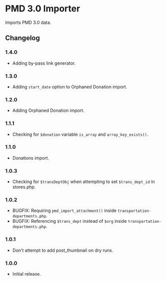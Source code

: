 # PMD 3.0 Importer

Imports PMD 3.0 data.

## Changelog

### 1.4.0

- Adding by-pass link generator.

### 1.3.0

- Adding `start_date` option to Orphaned Donation import.

### 1.2.0

- Adding Orphaned Donation import.

### 1.1.1

- Checking for `$donation` variable `is_array` and `array_key_exists()`.

### 1.1.0

- Donations import.

### 1.0.3

- Checking for `$transDeptObj` when attempting to set `$trans_dept_id` in stores.php.

### 1.0.2

- BUGFIX: Requiring `pmd_import_attachment()` inside `transportation-departments.php`.
- BUGFIX: Referencing `$trans_dept` instead of `$org` inside `transportation-departments.php`.

### 1.0.1

- Don't attempt to add post_thumbnail on dry runs.

### 1.0.0

- Initial release.